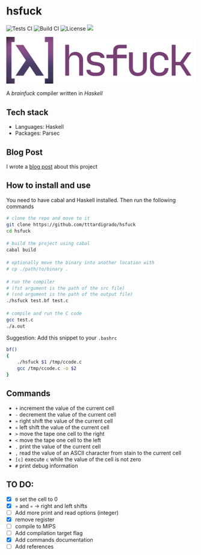 # hsfuck
![Tests CI](https://github.com/tttardigrado/hsfuck/actions/workflows/tests.yml/badge.svg)
![Build CI](https://github.com/tttardigrado/hsfuck/actions/workflows/haskell.yml/badge.svg)
![License](https://img.shields.io/github/license/tttardigrado/hsfuck)
<a href="https://twitter.com/intent/tweet?text=Check%20out%20hsfuck%20by%20%40_tardigrado_%20https%3A%2F%2Fgithub.com%2Ftttardigrado%2Fhsfuck 😁"><img src="https://img.shields.io/twitter/url?style=social&url=https%3A%2F%2Fgithub.com%2Ftttardigrado%2Fhsfuck"></a>

![Logo](./Logo.png)

A _brainfuck_ compiler written in _Haskell_

## Tech stack
* Languages: Haskell
* Packages: Parsec

## Blog Post
I wrote a [blog post](https://tttardigrado.github.io/posts/hsfuck/) about this project

## How to install and use
You need to have cabal and Haskell installed. Then run the following commands

```sh
# clone the repo and move to it
git clone https://github.com/tttardigrado/hsfuck
cd hsfuck

# build the project using cabal
cabal build

# optionally move the binary into another location with
# cp ./path/to/binary .

# run the compiler
# (fst argument is the path of the src file)
# (snd argument is the path of the output file) 
./hsfuck test.bf test.c

# compile and run the C code
gcc test.c
./a.out
```

Suggestion: Add this snippet to your `.bashrc`
```sh
bf()
{
    ./hsfuck $1 /tmp/ccode.c
    gcc /tmp/ccode.c -o $2
}
```

## Commands
* `+` increment the value of the current cell
* `-` decrement the value of the current cell
* `»` right shift the value of the current cell
* `«` left shift the value of the current cell 
* `>` move the tape one cell to the right
* `<` move the tape one cell to the left
* `.` print the value of the current cell 
* `,` read the value of an ASCII character from stain to the current cell
* `[c]` execute `c` while the value of the cell is not zero
* `#` print debug information

## TO DO:
- [X] `0` set the cell to 0
- [X] `»` and `«` -> right and left shifts
- [ ] Add more print and read options (integer)
- [X] remove register
- [ ] compile to MIPS
- [ ] Add compilation target flag
- [X] Add commands documentation
- [ ] Add references
